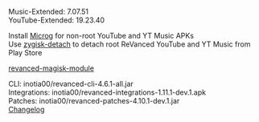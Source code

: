 Music-Extended: 7.07.51  
YouTube-Extended: 19.23.40  

Install [Microg](https://github.com/ReVanced/GmsCore/releases) for non-root YouTube and YT Music APKs  
Use [zygisk-detach](https://github.com/j-hc/zygisk-detach) to detach root ReVanced YouTube and YT Music from Play Store  

[revanced-magisk-module](https://github.com/j-hc/revanced-magisk-module)
  
CLI: inotia00/revanced-cli-4.6.1-all.jar  
Integrations: inotia00/revanced-integrations-1.11.1-dev.1.apk  
Patches: inotia00/revanced-patches-4.10.1-dev.1.jar  
[Changelog](https://github.com/inotia00/revanced-patches/releases/tag/v4.10.1-dev.1)  
